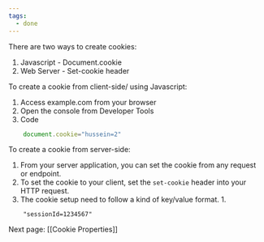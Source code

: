 ```yaml
---
tags:
  - done
---
```


There are two ways to create cookies:

1) Javascript - Document.cookie
2) Web Server - Set-cookie header

To create a cookie from client-side/ using Javascript:

1. Access example.com from your browser
2. Open the console from Developer Tools
3. Code

```javascript
	document.cookie="hussein=2"
```

To create a cookie from server-side:

1. From your server application, you can set the cookie from any request or endpoint.
2. To set the cookie to your client, set the `set-cookie` header into your HTTP request.
3. The cookie setup need to follow a kind of key/value format.
	1. 
```
	"sessionId=1234567"
```

Next page: [[Cookie Properties]]

